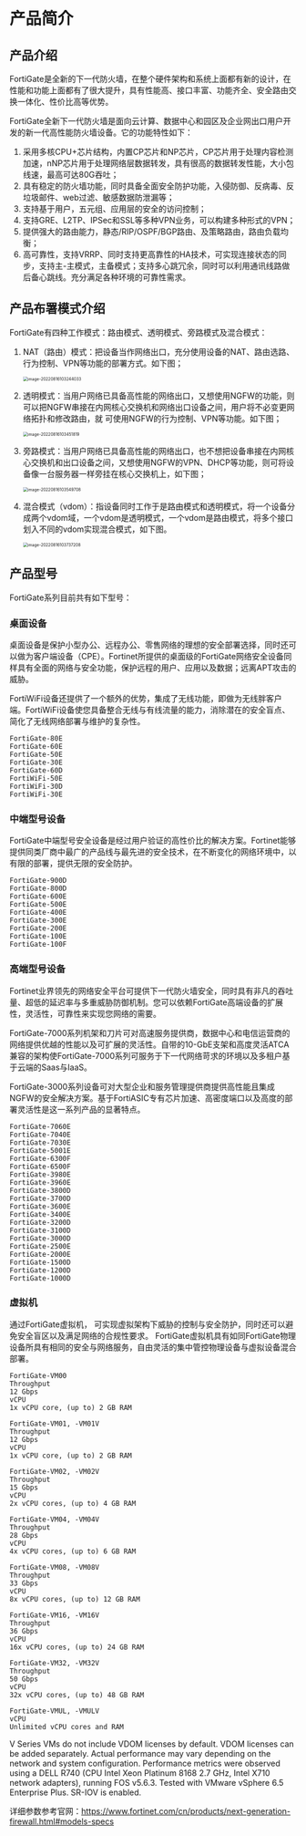 # 产品简介

## 产品介绍

FortiGate是全新的下一代防火墙，在整个硬件架构和系统上面都有新的设计，在性能和功能上面都有了很大提升，具有性能高、接口丰富、功能齐全、安全路由交换一体化、性价比高等优势。

FortiGate全新下一代防火墙是面向云计算、数据中心和园区及企业网出口用户开发的新一代高性能防火墙设备。它的功能特性如下：

1. 采用多核CPU+芯片结构，内置CP芯片和NP芯片，CP芯片用于处理内容检测加速，nNP芯片用于处理网络层数据转发，具有很高的数据转发性能，大小包线速，最高可达80G吞吐；
2. 具有稳定的防火墙功能，同时具备全面安全防护功能，入侵防御、反病毒、反垃圾邮件、web过滤、敏感数据防泄漏等；
3. 支持基于用户，五元组、应用层的安全的访问控制；
4. 支持GRE、L2TP、IPSec和SSL等多种VPN业务，可以构建多种形式的VPN；
5. 提供强大的路由能力，静态/RIP/OSPF/BGP路由、及策略路由，路由负载均衡；
6. 高可靠性，支持VRRP、同时支持更高靠性的HA技术，可实现连接状态的同步，支持主-主模式，主备模式；支持多心跳冗余，同时可以利用通讯线路做后备心跳线。充分满足各种环境的可靠性需求。

## 产品布署模式介绍

FortiGate有四种工作模式：路由模式、透明模式、旁路模式及混合模式：

1. NAT（路由）模式：把设备当作网络出口，充分使用设备的NAT、路由选路、行为控制、VPN等功能的部署方式。如下图；

   <img src=".\images\image-20220816103244033.png" alt="image-20220816103244033" style="zoom: 50%;" />

2. 透明模式：当用户网络已具备高性能的网络出口，又想使用NGFW的功能，则可以把NGFW串接在内网核心交换机和网络出口设备之间，用户将不必变更网络拓扑和修改路由，就 可使用NGFW的行为控制、VPN等功能。如下图；

   <img src=".\images\image-20220816103451819.png" alt="image-20220816103451819" style="zoom: 50%;" />

3. 旁路模式：当用户网络已具备高性能的网络出口，也不想把设备串接在内网核心交换机和出口设备之间，又想使用NGFW的VPN、DHCP等功能，则可将设备像一台服务器一样旁挂在核心交换机上，如下图；

   <img src=".\images\image-20220816103549708.png" alt="image-20220816103549708" style="zoom: 50%;" />

4. 混合模式（vdom）：指设备同时工作于是路由模式和透明模式，将一个设备分成两个vdom域，一个vdom是透明模式，一个vdom是路由模式，将多个接口划入不同的vdom实现混合模式，如下图。

   <img src=".\images\image-20220816103737208.png" alt="image-20220816103737208" style="zoom: 50%;" />

## 产品型号

FortiGate系列目前共有如下型号：

### 桌面设备

桌面设备是保护小型办公、远程办公、零售网络的理想的安全部署选择，同时还可以做为客户端设备（CPE）。Fortinet所提供的桌面级的FortiGate网络安全设备同样具有全面的网络与安全功能，保护远程的用户、应用以及数据；远离APT攻击的威胁。

FortiWiFi设备还提供了一个额外的优势，集成了无线功能，即做为无线胖客户端。FortiWiFi设备使您具备整合无线与有线流量的能力，消除潜在的安全盲点、简化了无线网络部署与维护的复杂性。

```
FortiGate-80E
FortiGate-60E
FortiGate-50E
FortiGate-30E 
FortiGate-60D
FortiWiFi-50E
FortiWiFi-30D
FortiWiFi-30E
```

### 中端型号设备

FortiGate中端型号安全设备是经过用户验证的高性价比的解决方案。Fortinet能够提供同类厂商中最广的产品线与最先进的安全技术，在不断变化的网络环境中，以有限的部署，提供无限的安全防护。

```
FortiGate-900D
FortiGate-800D
FortiGate-600E
FortiGate-500E
FortiGate-400E
FortiGate-300E
FortiGate-200E
FortiGate-100E
FortiGate-100F
```

### 高端型号设备

Fortinet业界领先的网络安全平台可提供下一代防火墙安全，同时具有非凡的吞吐量、超低的延迟率与多重威胁防御机制。您可以依赖FortiGate高端设备的扩展性，灵活性，可靠性来实现您网络的需要。

FortiGate-7000系列机架和刀片可对高速服务提供商，数据中心和电信运营商的网络提供优越的性能以及可扩展的灵活性。自带的10-GbE支架和高度灵活ATCA兼容的架构使FortiGate-7000系列可服务于下一代网络苛求的环境以及多租户基于云端的Saas与IaaS。

FortiGate-3000系列设备可对大型企业和服务管理提供商提供高性能且集成NGFW的安全解决方案。基于FortiASIC专有芯片加速、高密度端口以及高度的部署灵活性是这一系列产品的显著特点。

```
FortiGate-7060E
FortiGate-7040E
FortiGate-7030E
FortiGate-5001E
FortiGate-6300F
FortiGate-6500F
FortiGate-3980E
FortiGate-3960E
FortiGate-3800D
FortiGate-3700D
FortiGate-3600E
FortiGate-3400E
FortiGate-3200D
FortiGate-3100D
FortiGate-3000D
FortiGate-2500E
FortiGate-2000E
FortiGate-1500D
FortiGate-1200D
FortiGate-1000D
```

### 虚拟机

通过FortiGate虚拟机， 可实现虚拟架构下威胁的控制与安全防护，同时还可以避免安全盲区以及满足网络的合规性要求。 FortiGate虚拟机具有如同FortiGate物理设备所具有相同的安全与网络服务，自由灵活的集中管控物理设备与虚拟设备混合部署。

```
FortiGate-VM00
Throughput
12 Gbps
vCPU       
1x vCPU core, (up to) 2 GB RAM

FortiGate-VM01, -VM01V
Throughput
12 Gbps
vCPU       
1x vCPU core, (up to) 2 GB RAM

FortiGate-VM02, -VM02V
Throughput
15 Gbps
vCPU       
2x vCPU cores, (up to) 4 GB RAM

FortiGate-VM04, -VM04V
Throughput
28 Gbps
vCPU       
4x vCPU cores, (up to) 6 GB RAM

FortiGate-VM08, -VM08V
Throughput
33 Gbps
vCPU       
8x vCPU cores, (up to) 12 GB RAM

FortiGate-VM16, -VM16V
Throughput
36 Gbps
vCPU       
16x vCPU cores, (up to) 24 GB RAM

FortiGate-VM32, -VM32V
Throughput
50 Gbps
vCPU       
32x vCPU cores, (up to) 48 GB RAM

FortiGate-VMUL, -VMULV
vCPU       
Unlimited vCPU cores and RAM
```

V Series VMs do not include VDOM licenses by default.  VDOM licenses can be added separately.
Actual performance may vary depending on the network and system configuration.
Performance metrics were observed using a DELL R740 (CPU Intel Xeon Platinum 8168 2.7 GHz, Intel X710 network adapters), running FOS v5.6.3. Tested with VMware vSphere 6.5 Enterprise Plus. SR-IOV is enabled.

详细参数参考官网：https://www.fortinet.com/cn/products/next-generation-firewall.html#models-specs
